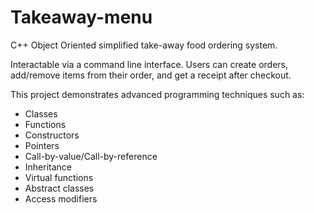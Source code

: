 # Takeaway-menu

C++ Object Oriented simplified take-away food ordering system.

Interactable via a command line interface. Users can create orders, add/remove items from their order, and get a receipt after checkout.

This project demonstrates advanced programming techniques such as:
- Classes
- Functions
- Constructors
- Pointers
- Call-by-value/Call-by-reference
- Inheritance
- Virtual functions
- Abstract classes
- Access modifiers

